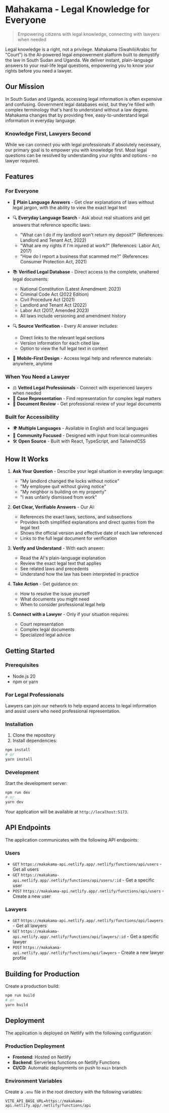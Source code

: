 # Mahakama - Legal Knowledge for Everyone

> Empowering citizens with legal knowledge, connecting with lawyers when needed

Legal knowledge is a right, not a privilege. Mahakama (Swahili/Arabic for "Court") is the AI-powered legal empowerment platform built to demystify the law in South Sudan and Uganda. We deliver instant, plain-language answers to your real-life legal questions, empowering you to know your rights before you need a lawyer.

## Our Mission

In South Sudan and Uganda, accessing legal information is often expensive and confusing. Government legal databases exist, but they're filled with complex terminology that's hard to understand without a law degree. Mahakama changes that by providing free, easy-to-understand legal information in everyday language.

### Knowledge First, Lawyers Second

While we can connect you with legal professionals if absolutely necessary, our primary goal is to empower you with knowledge first. Most legal questions can be resolved by understanding your rights and options - no lawyer required.

## Features

### For Everyone

- 🧠 **Plain Language Answers** - Get clear explanations of laws without legal jargon, with the ability to view the exact legal text
- 🔍 **Everyday Language Search** - Ask about real situations and get answers that reference specific laws:
  - "What can I do if my landlord won't return my deposit?" (References: Landlord and Tenant Act, 2022)
  - "What are my rights if I'm injured at work?" (References: Labor Act, 2017)
  - "How do I report a business that scammed me?" (References: Consumer Protection Act, 2021)

- 📚 **Verified Legal Database** - Direct access to the complete, unaltered legal documents:
  - National Constitution (Latest Amendment: 2023)
  - Criminal Code Act (2022 Edition)
  - Civil Procedure Act (2021)
  - Landlord and Tenant Act (2022)
  - Labor Act (2017, Amended 2023)
  - All laws include versioning and amendment history

- 🔍 **Source Verification** - Every AI answer includes:
  - Direct links to the relevant legal sections
  - Version information for each cited law
  - Option to view the full legal text in context

- 📱 **Mobile-First Design** - Access legal help and reference materials anywhere, anytime

### When You Need a Lawyer

- ⚖️ **Vetted Legal Professionals** - Connect with experienced lawyers when needed
- 🤝 **Case Representation** - Find representation for complex legal matters
- 📝 **Document Review** - Get professional review of your legal documents

### Built for Accessibility

- 🌍 **Multiple Languages** - Available in English and local languages
- 👥 **Community Focused** - Designed with input from local communities
- 🛠 **Open Source** - Built with React, TypeScript, and TailwindCSS

## How It Works

1. **Ask Your Question** - Describe your legal situation in everyday language:
   - "My landlord changed the locks without notice"
   - "My employee quit without giving notice"
   - "My neighbor is building on my property"
   - "I was unfairly dismissed from work"

2. **Get Clear, Verifiable Answers** - Our AI:
   - References the exact laws, sections, and subsections
   - Provides both simplified explanations and direct quotes from the legal text
   - Shows the official version and effective date of each law referenced
   - Links to the full legal document for verification

3. **Verify and Understand** - With each answer:
   - Read the AI's plain-language explanation
   - Review the exact legal text that applies
   - See related laws and precedents
   - Understand how the law has been interpreted in practice

4. **Take Action** - Get guidance on:
   - How to resolve the issue yourself
   - What documents you might need
   - When to consider professional legal help

5. **Connect with a Lawyer** - Only if your situation requires:
   - Court representation
   - Complex legal documents
   - Specialized legal advice

## Getting Started

### Prerequisites

- Node.js 20
- npm or yarn

### For Legal Professionals

Lawyers can join our network to help expand access to legal information and assist users who need professional representation.

### Installation

1. Clone the repository
2. Install dependencies:

```bash
npm install
# or
yarn install
```

### Development

Start the development server:

```bash
npm run dev
# or
yarn dev
```

Your application will be available at `http://localhost:5173`.

## API Endpoints

The application communicates with the following API endpoints:

### Users

- `GET` `https://makakama-api.netlify.app/.netlify/functions/api/users` - Get all users
- `GET` `https://makakama-api.netlify.app/.netlify/functions/api/users/:id` - Get a specific user
- `POST` `https://makakama-api.netlify.app/.netlify/functions/api/users` - Create a new user

### Lawyers

- `GET` `https://makakama-api.netlify.app/.netlify/functions/api/lawyers` - Get all lawyers
- `GET` `https://makakama-api.netlify.app/.netlify/functions/api/lawyers/:id` - Get a specific lawyer
- `POST` `https://makakama-api.netlify.app/.netlify/functions/api/lawyers` - Create a new lawyer profile

## Building for Production

Create a production build:

```bash
npm run build
# or
yarn build
```

## Deployment

The application is deployed on Netlify with the following configuration:

### Production Deployment

- **Frontend**: Hosted on Netlify
- **Backend**: Serverless functions on Netlify Functions
- **CI/CD**: Automatic deployments on push to `main` branch

### Environment Variables

Create a `.env` file in the root directory with the following variables:

```
VITE_API_BASE_URL=https://makakama-api.netlify.app/.netlify/functions/api
```

